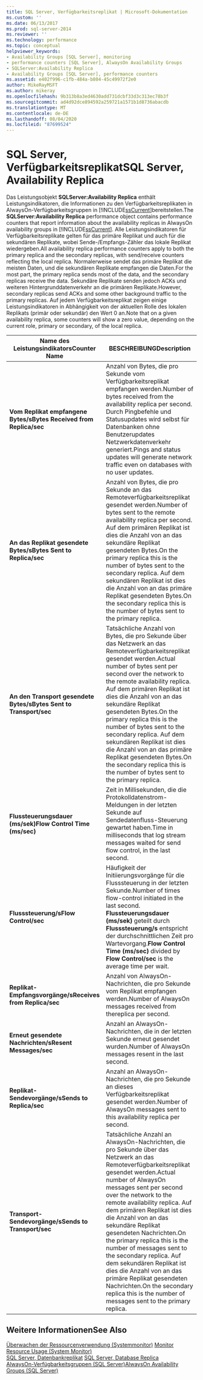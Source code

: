 ```yaml
---
title: SQL Server, Verfügbarkeitsreplikat | Microsoft-Dokumentation
ms.custom: ''
ms.date: 06/13/2017
ms.prod: sql-server-2014
ms.reviewer: ''
ms.technology: performance
ms.topic: conceptual
helpviewer_keywords:
- Availability Groups [SQL Server], monitoring
- performance counters [SQL Server], AlwaysOn Availability Groups
- SQLServer:Availability Replica
- Availability Groups [SQL Server], performance counters
ms.assetid: e402f996-c1fb-484a-b804-45c49972f2e0
author: MikeRayMSFT
ms.author: mikeray
ms.openlocfilehash: 9b313b8a3ed4630add731dcbf33d3c313ec78b3f
ms.sourcegitcommit: ad4d92dce894592a259721a1571b1d8736abacdb
ms.translationtype: MT
ms.contentlocale: de-DE
ms.lasthandoff: 08/04/2020
ms.locfileid: "87699524"
---
```

# <a name="sql-server-availability-replica"></a><span data-ttu-id="fd4f4-102">SQL Server, Verfügbarkeitsreplikat</span><span class="sxs-lookup"><span data-stu-id="fd4f4-102">SQL Server, Availability Replica</span></span>
  <span data-ttu-id="fd4f4-103">Das Leistungsobjekt **SQLServer:Availability Replica** enthält Leistungsindikatoren, die Informationen zu den Verfügbarkeitsreplikaten in AlwaysOn-Verfügbarkeitsgruppen in [!INCLUDE[ssCurrent](../../includes/sscurrent-md.md)]bereitstellen.</span><span class="sxs-lookup"><span data-stu-id="fd4f4-103">The **SQLServer:Availability Replica** performance object contains performance counters that report information about the availability replicas in AlwaysOn availability groups in [!INCLUDE[ssCurrent](../../includes/sscurrent-md.md)].</span></span> <span data-ttu-id="fd4f4-104">Alle Leistungsindikatoren für Verfügbarkeitsreplikate gelten für das primäre Replikat und auch für die sekundären Replikate, wobei Sende-/Empfangs-Zähler das lokale Replikat wiedergeben.</span><span class="sxs-lookup"><span data-stu-id="fd4f4-104">All availability replica performance counters apply to both the primary replica and the secondary replicas, with send/receive counters reflecting the local replica.</span></span> <span data-ttu-id="fd4f4-105">Normalerweise sendet das primäre Replikat die meisten Daten, und die sekundären Replikate empfangen die Daten.</span><span class="sxs-lookup"><span data-stu-id="fd4f4-105">For the most part, the primary replica sends most of the data, and the secondary replicas receive the data.</span></span> <span data-ttu-id="fd4f4-106">Sekundäre Replikate senden jedoch ACKs und weiteren Hintergrunddatenverkehr an die primären Replikate.</span><span class="sxs-lookup"><span data-stu-id="fd4f4-106">However, secondary replicas send ACKs and some other background traffic to the primary replicas.</span></span> <span data-ttu-id="fd4f4-107">Auf jedem Verfügbarkeitsreplikat zeigen einige Leistungsindikatoren in Abhängigkeit von der aktuellen Rolle des lokalen Replikats (primär oder sekundär) den Wert 0 an.</span><span class="sxs-lookup"><span data-stu-id="fd4f4-107">Note that on a given availability replica, some counters will show a zero value, depending on the current role, primary or secondary, of the local replica.</span></span>  
  
|<span data-ttu-id="fd4f4-108">Name des Leistungsindikators</span><span class="sxs-lookup"><span data-stu-id="fd4f4-108">Counter Name</span></span>|<span data-ttu-id="fd4f4-109">BESCHREIBUNG</span><span class="sxs-lookup"><span data-stu-id="fd4f4-109">Description</span></span>|  
|------------------|-----------------|  
|<span data-ttu-id="fd4f4-110">**Vom Replikat empfangene Bytes/s**</span><span class="sxs-lookup"><span data-stu-id="fd4f4-110">**Bytes Received from Replica/sec**</span></span>|<span data-ttu-id="fd4f4-111">Anzahl von Bytes, die pro Sekunde vom Verfügbarkeitsreplikat empfangen werden.</span><span class="sxs-lookup"><span data-stu-id="fd4f4-111">Number of bytes received from the availability replica per second.</span></span> <span data-ttu-id="fd4f4-112">Durch Pingbefehle und Statusupdates wird selbst für Datenbanken ohne Benutzerupdates Netzwerkdatenverkehr generiert.</span><span class="sxs-lookup"><span data-stu-id="fd4f4-112">Pings and status updates will generate network traffic even on databases with no user updates.</span></span>|  
|<span data-ttu-id="fd4f4-113">**An das Replikat gesendete Bytes/s**</span><span class="sxs-lookup"><span data-stu-id="fd4f4-113">**Bytes Sent to Replica/sec**</span></span>|<span data-ttu-id="fd4f4-114">Anzahl von Bytes, die pro Sekunde an das Remoteverfügbarkeitsreplikat gesendet werden.</span><span class="sxs-lookup"><span data-stu-id="fd4f4-114">Number of bytes sent to the remote availability replica per second.</span></span> <span data-ttu-id="fd4f4-115">Auf dem primären Replikat ist dies die Anzahl von an das sekundäre Replikat gesendeten Bytes.</span><span class="sxs-lookup"><span data-stu-id="fd4f4-115">On the primary replica this is the number of bytes sent to the secondary replica.</span></span> <span data-ttu-id="fd4f4-116">Auf dem sekundären Replikat ist dies die Anzahl von an das primäre Replikat gesendeten Bytes.</span><span class="sxs-lookup"><span data-stu-id="fd4f4-116">On the secondary replica this is the number of bytes sent to the primary replica.</span></span>|  
|<span data-ttu-id="fd4f4-117">**An den Transport gesendete Bytes/s**</span><span class="sxs-lookup"><span data-stu-id="fd4f4-117">**Bytes Sent to Transport/sec**</span></span>|<span data-ttu-id="fd4f4-118">Tatsächliche Anzahl von Bytes, die pro Sekunde über das Netzwerk an das Remoteverfügbarkeitsreplikat gesendet werden.</span><span class="sxs-lookup"><span data-stu-id="fd4f4-118">Actual number of bytes sent per second over the network to the remote availability replica.</span></span> <span data-ttu-id="fd4f4-119">Auf dem primären Replikat ist dies die Anzahl von an das sekundäre Replikat gesendeten Bytes.</span><span class="sxs-lookup"><span data-stu-id="fd4f4-119">On the primary replica this is the number of bytes sent to the secondary replica.</span></span> <span data-ttu-id="fd4f4-120">Auf dem sekundären Replikat ist dies die Anzahl von an das primäre Replikat gesendeten Bytes.</span><span class="sxs-lookup"><span data-stu-id="fd4f4-120">On the secondary replica this is the number of bytes sent to the primary replica.</span></span>|  
|<span data-ttu-id="fd4f4-121">**Flussteuerungsdauer (ms/sek)**</span><span class="sxs-lookup"><span data-stu-id="fd4f4-121">**Flow Control Time (ms/sec)**</span></span>|<span data-ttu-id="fd4f4-122">Zeit in Millisekunden, die die Protokolldatenstrom-Meldungen in der letzten Sekunde auf Sendedatenfluss-Steuerung gewartet haben.</span><span class="sxs-lookup"><span data-stu-id="fd4f4-122">Time in milliseconds that log stream messages waited for send flow control, in the last second.</span></span>|  
|<span data-ttu-id="fd4f4-123">**Flusssteuerung/s**</span><span class="sxs-lookup"><span data-stu-id="fd4f4-123">**Flow Control/sec**</span></span>|<span data-ttu-id="fd4f4-124">Häufigkeit der Initiierungsvorgänge für die Flusssteuerung in der letzten Sekunde.</span><span class="sxs-lookup"><span data-stu-id="fd4f4-124">Number of times flow-control initiated in the last second.</span></span> <span data-ttu-id="fd4f4-125">**Flussteuerungsdauer (ms/sek)** geteilt durch **Flusssteuerung/s** entspricht der durchschnittlichen Zeit pro Wartevorgang.</span><span class="sxs-lookup"><span data-stu-id="fd4f4-125">**Flow Control Time (ms/sec)** divided by **Flow Control/sec** is the average time per wait.</span></span>|  
|<span data-ttu-id="fd4f4-126">**Replikat-Empfangsvorgänge/s**</span><span class="sxs-lookup"><span data-stu-id="fd4f4-126">**Receives from Replica/sec**</span></span>|<span data-ttu-id="fd4f4-127">Anzahl von AlwaysOn-Nachrichten, die pro Sekunde vom Replikat empfangen werden.</span><span class="sxs-lookup"><span data-stu-id="fd4f4-127">Number of AlwaysOn messages received from thereplica per second.</span></span>|  
|<span data-ttu-id="fd4f4-128">**Erneut gesendete Nachrichten/s**</span><span class="sxs-lookup"><span data-stu-id="fd4f4-128">**Resent Messages/sec**</span></span>|<span data-ttu-id="fd4f4-129">Anzahl an AlwaysOn-Nachrichten, die in der letzten Sekunde erneut gesendet wurden.</span><span class="sxs-lookup"><span data-stu-id="fd4f4-129">Number of AlwaysOn messages resent in the last second.</span></span>|  
|<span data-ttu-id="fd4f4-130">**Replikat-Sendevorgänge/s**</span><span class="sxs-lookup"><span data-stu-id="fd4f4-130">**Sends to Replica/sec**</span></span>|<span data-ttu-id="fd4f4-131">Anzahl an AlwaysOn-Nachrichten, die pro Sekunde an dieses Verfügbarkeitsreplikat gesendet werden.</span><span class="sxs-lookup"><span data-stu-id="fd4f4-131">Number of AlwaysOn messages sent to this availability replica per second.</span></span>|  
|<span data-ttu-id="fd4f4-132">**Transport-Sendevorgänge/s**</span><span class="sxs-lookup"><span data-stu-id="fd4f4-132">**Sends to Transport/sec**</span></span>|<span data-ttu-id="fd4f4-133">Tatsächliche Anzahl an AlwaysOn-Nachrichten, die pro Sekunde über das Netzwerk an das Remoteverfügbarkeitsreplikat gesendet werden.</span><span class="sxs-lookup"><span data-stu-id="fd4f4-133">Actual number of AlwaysOn messages sent per second over the network to the remote availability replica.</span></span> <span data-ttu-id="fd4f4-134">Auf dem primären Replikat ist dies die Anzahl von an das sekundäre Replikat gesendeten Nachrichten.</span><span class="sxs-lookup"><span data-stu-id="fd4f4-134">On the primary replica this is the number of messages sent to the secondary replica.</span></span> <span data-ttu-id="fd4f4-135">Auf dem sekundären Replikat ist dies die Anzahl von an das primäre Replikat gesendeten Nachrichten.</span><span class="sxs-lookup"><span data-stu-id="fd4f4-135">On the secondary replica this is the number of messages sent to the primary replica.</span></span>|  
  
## <a name="see-also"></a><span data-ttu-id="fd4f4-136">Weitere Informationen</span><span class="sxs-lookup"><span data-stu-id="fd4f4-136">See Also</span></span>  
 <span data-ttu-id="fd4f4-137">[Überwachen der Ressourcenverwendung &#40;Systemmonitor&#41;](monitor-resource-usage-system-monitor.md) </span><span class="sxs-lookup"><span data-stu-id="fd4f4-137">[Monitor Resource Usage &#40;System Monitor&#41;](monitor-resource-usage-system-monitor.md) </span></span>  
 <span data-ttu-id="fd4f4-138">[SQL Server, Datenbankreplikat](sql-server-database-replica.md) </span><span class="sxs-lookup"><span data-stu-id="fd4f4-138">[SQL Server, Database Replica](sql-server-database-replica.md) </span></span>  
 [<span data-ttu-id="fd4f4-139">AlwaysOn-Verfügbarkeitsgruppen (SQL Server)</span><span class="sxs-lookup"><span data-stu-id="fd4f4-139">AlwaysOn Availability Groups (SQL Server)</span></span>](../../database-engine/availability-groups/windows/always-on-availability-groups-sql-server.md)  
  
  
